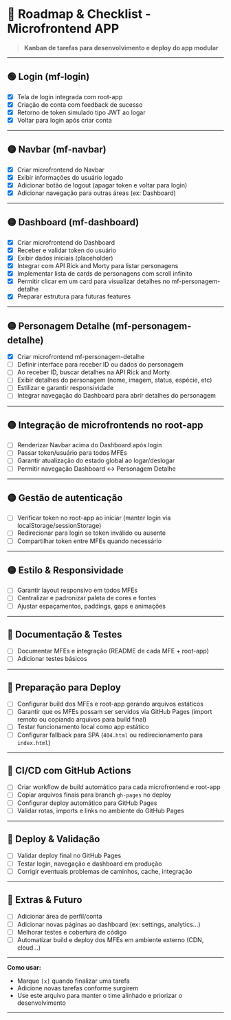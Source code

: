 # 📝 Roadmap & Checklist - Microfrontend APP

> **Kanban de tarefas para desenvolvimento e deploy do app modular**

---

## 🟢 **Login (mf-login)**
- [x] Tela de login integrada com root-app
- [x] Criação de conta com feedback de sucesso
- [x] Retorno de token simulado tipo JWT ao logar
- [x] Voltar para login após criar conta

---

## 🟡 **Navbar (mf-navbar)**
- [x] Criar microfrontend do Navbar
- [x] Exibir informações do usuário logado
- [x] Adicionar botão de logout (apagar token e voltar para login)
- [x] Adicionar navegação para outras áreas (ex: Dashboard)

---

## 🟡 **Dashboard (mf-dashboard)**
- [x] Criar microfrontend do Dashboard
- [x] Receber e validar token do usuário
- [x] Exibir dados iniciais (placeholder)
- [x] Integrar com API Rick and Morty para listar personagens
- [x] Implementar lista de cards de personagens com scroll infinito
- [x] Permitir clicar em um card para visualizar detalhes no mf-personagem-detalhe
- [x] Preparar estrutura para futuras features

---

## 🟡 **Personagem Detalhe (mf-personagem-detalhe)**
- [x] Criar microfrontend mf-personagem-detalhe
- [ ] Definir interface para receber ID ou dados do personagem
- [ ] Ao receber ID, buscar detalhes na API Rick and Morty
- [ ] Exibir detalhes do personagem (nome, imagem, status, espécie, etc)
- [ ] Estilizar e garantir responsividade
- [ ] Integrar navegação do Dashboard para abrir detalhes do personagem

---

## 🟡 **Integração de microfrontends no root-app**
- [ ] Renderizar Navbar acima do Dashboard após login
- [ ] Passar token/usuário para todos MFEs
- [ ] Garantir atualização do estado global ao logar/deslogar
- [ ] Permitir navegação Dashboard <-> Personagem Detalhe

---

## 🟡 **Gestão de autenticação**
- [ ] Verificar token no root-app ao iniciar (manter login via localStorage/sessionStorage)
- [ ] Redirecionar para login se token inválido ou ausente
- [ ] Compartilhar token entre MFEs quando necessário

---

## 🟡 **Estilo & Responsividade**
- [ ] Garantir layout responsivo em todos MFEs
- [ ] Centralizar e padronizar paleta de cores e fontes
- [ ] Ajustar espaçamentos, paddings, gaps e animações

---

## 🔲 **Documentação & Testes**
- [ ] Documentar MFEs e integração (README de cada MFE + root-app)
- [ ] Adicionar testes básicos

---

## 🔲 **Preparação para Deploy**
- [ ] Configurar build dos MFEs e root-app gerando arquivos estáticos
- [ ] Garantir que os MFEs possam ser servidos via GitHub Pages (import remoto ou copiando arquivos para build final)
- [ ] Testar funcionamento local como app estático
- [ ] Configurar fallback para SPA (`404.html` ou redirecionamento para `index.html`)

---

## 🔲 **CI/CD com GitHub Actions**
- [ ] Criar workflow de build automático para cada microfrontend e root-app
- [ ] Copiar arquivos finais para branch `gh-pages` no deploy
- [ ] Configurar deploy automático para GitHub Pages
- [ ] Validar rotas, imports e links no ambiente do GitHub Pages

---

## 🔲 **Deploy & Validação**
- [ ] Validar deploy final no GitHub Pages
- [ ] Testar login, navegação e dashboard em produção
- [ ] Corrigir eventuais problemas de caminhos, cache, integração

---

## 🔲 **Extras & Futuro**
- [ ] Adicionar área de perfil/conta
- [ ] Adicionar novas páginas ao dashboard (ex: settings, analytics...)
- [ ] Melhorar testes e cobertura de código
- [ ] Automatizar build e deploy dos MFEs em ambiente externo (CDN, cloud...)

---

**Como usar:**  
- Marque `[x]` quando finalizar uma tarefa  
- Adicione novas tarefas conforme surgirem  
- Use este arquivo para manter o time alinhado e priorizar o desenvolvimento

---